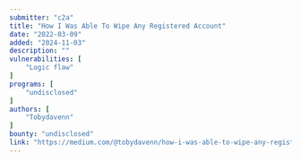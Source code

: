 ```yaml
---
submitter: "c2a"
title: "How I Was Able To Wipe Any Registered Account"
date: "2022-03-09"
added: "2024-11-03"
description: ""
vulnerabilities: [
    "Logic flaw"
]
programs: [
    "undisclosed"
]
authors: [
    "Tobydavenn"
]
bounty: "undisclosed"
link: "https://medium.com/@tobydavenn/how-i-was-able-to-wipe-any-registered-account-3b738afc389"
---
```




